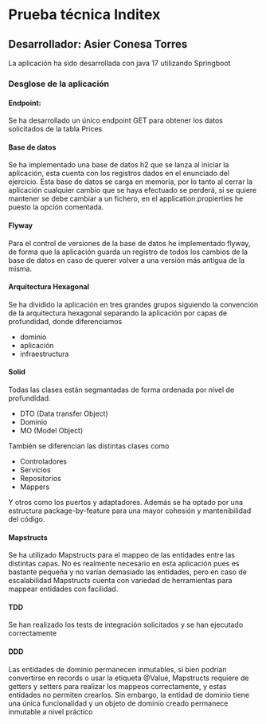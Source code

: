 # Prueba técnica Inditex
## Desarrollador: Asier Conesa Torres

La aplicación ha sido desarrollada con java 17 utilizando Springboot

### Desglose de la aplicación

#### Endpoint:
Se ha desarrollado un único endpoint GET para obtener los datos solicitados de la tabla Prices

#### Base de datos

Se ha implementado una base de datos h2 que se lanza al iniciar la aplicación, esta cuenta con los registros dados en el enunciado del ejercicio.
Esta base de datos se carga en memoria, por lo tanto al cerrar la aplicación cualquier cambio que se haya efectuado se perderá, si se quiere mantener se debe cambiar a un fichero, en el application.propierties he puesto la opción comentada.

#### Flyway

Para el control de versiones de la base de datos he implementado flyway, de forma que la aplicación guarda un registro de todos los cambios de la base de datos en caso de querer volver a una versión más antigua de la misma.

#### Arquitectura Hexagonal

Se ha dividido la aplicación en tres grandes grupos siguiendo la convención de la arquitectura hexagonal separando la aplicación por capas de profundidad, donde diferenciamos
- dominio
- aplicación
- infraestructura

#### Solid

Todas las clases están segmantadas de forma ordenada por nivel de profundidad.
- DTO (Data transfer Object)
- Dominio
- MO (Model Object)

También se diferencian las distintas clases como
- Controladores
- Servicios
- Repositorios
- Mappers

Y otros como los puertos y adaptadores.
Además se ha optado por una estructura package-by-feature para una mayor cohesión y mantenibilidad del código.

#### Mapstructs

Se ha utilizado Mapstructs para el mappeo de las entidades entre las distintas capas. No es realmente necesario en esta aplicación pues es bastante pequeña y no varían demasiado las entidades, pero en caso de escalabilidad Mapstructs cuenta con variedad de herramientas para mappear entidades con facilidad.

#### TDD

Se han realizado los tests de integración solicitados y se han ejecutado correctamente

#### DDD

Las entidades de dominio permanecen inmutables, si bien podrían convertirse en records o usar la etiqueta @Value, Mapstructs requiere de getters y setters para realizar los mappeos correctamente, y estas entidades no permiten crearlos. Sin embargo, la entidad de dominio tiene una única funcionalidad y un objeto de dominio creado permanece inmutable a nivel práctico
